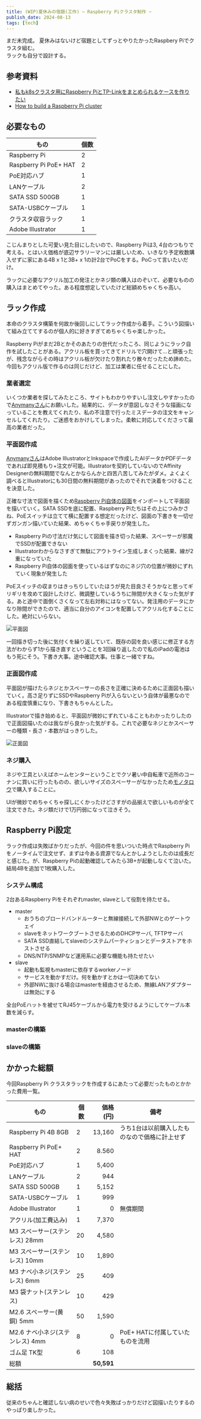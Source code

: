 ```yaml
---
title: (WIP)夏休みの宿題(工作) ~ Raspberry Piクラスタ制作 ~
publish_date: 2024-08-13
tags: [tech]
---
```


まだ未完成。
夏休みはないけど宿題としてずっとやりたかったRaspbery Piでクラスタ組む。  
ラックも自分で設計する。

## 参考資料

- [私もk8sクラスタ用にRaspberry PiとTP-Linkをまとめられるケースを作りたい](https://zenn.dev/asataka/scraps/671f08eea68e82)
- [How to build a Raspberry Pi cluster](https://www.raspberrypi.com/tutorials/cluster-raspberry-pi-tutorial/)


## 必要なもの

|       もの          |個数|
|---------------------|---|
|Raspberry Pi         |2|
|Raspberry Pi PoE+ HAT|2|
|PoE対応ハブ          |1|
|LANケーブル          |2|
|SATA SSD 500GB       |1|
|SATA-USBCケーブル    |1|
|クラスタ収容ラック   |1|
|Adobe Illustrator    |1|

こじんまりとした可愛い見た目にしたいので、Raspberry Piは3, 4台のつもりで考える。とはいえ価格が底辺サラリーマンには厳しいため、いきなり予定枚数購入せずに家にある4B x 1と3B+ x 1の計2台でPoCをする。PoCって言いたいだけ。

ラックに必要なアクリル加工の発注とかネジ類の購入はのぞいて、必要なものの購入はまとめてやった。ある程度想定していたけど総額めちゃくちゃ高い。

## ラック作成

本命のクラスタ構築を何故か後回しにしてラック作成から着手。こういう図描いて組み立ててするのが個人的に好きすぎてめちゃくちゃ楽しかった。

Raspberry Piがまだ2Bとかそのあたりの世代だったころ、同じようにラック自作を試したことがある。アクリル板を買ってきてドリルで穴開けて…と頑張ったが、残念ながらその時はアクリル板が欠けたり割れたり散々だったため諦めた。今回もアクリル版で作るのは同じだけど、加工は業者に任せることにした。

### 業者選定

いくつか業者を探してみたところ、サイトもわかりやすいし注文しやすかったので[Anymanyさん](https://anymany.net)にお願いした。結果的に、データが意図しなさそうな描画になっていることを教えてくれたり、私の不注意で行ったミスデータの注文をキャンセルしてくれたり。ご迷惑をおかけしてしまった。柔軟に対応してくださって最高の業者だった。

### 平面図作成

[Anymanyさん](https://anymany.net)はAdobe IllustratorとInkspaceで作成したAIデータかPDFデータであれば即見積もり+注文が可能。Illustratorを契約していないのでAffinity Designerの無料期間でなんとかならんかと四苦八苦してみたがダメ。よくよく調べるとIllustratorにも30日間の無料期間があったのでそれで決着をつけることを決意した。

正確な寸法で図面を描くため[Raspberry Pi自体の図面](https://www.raspberrypi.com/documentation/computers/raspberry-pi.html)をインポートして平面図を描いていく。SATA SSDを底に配置、Raspberry Piたちはその上につみかさね、PoEスイッチは立てて横に配置する想定だったけど、図面の下書きを一切せずガンガン描いていた結果、めちゃくちゃ手戻りが発生した。

- Raspberry Piの寸法だけ気にして図面を描き切った結果、スペーサーが邪魔でSSDが配置できない
- Illustratorわからなさすぎて無駄にアウトライン生成しまくった結果、線が2重になっていた
- Raspberry Pi自体の図面を使っているはずなのにネジ穴の位置が微妙にずれていく現象が発生した

PoEスイッチの収まりはきっちりしていたほうが見た目良さそうかなと思ってギリギリを攻めて設計したけど、微調整しているうちに隙間が大きくなった気がする。あと途中で面倒くさくなって左右対称にはなってない。発注用のデータにかなり隙間ができたので、適当に自分のアイコンを配置してアクリル化することにした。絶対にいらない。

![平面図](https://d3toh8on7lf5va.cloudfront.net/raspi-rack-floor.jpg)

一回描き切った後に気付くを繰り返していて、既存の図を良い感じに修正する方法がわからず1から描き直すということを3回繰り返したので私のiPadの電池はもう死にそう。下書き大事。途中確認大事。仕事と一緒ですね。

### 正面図作成

平面図が描けたらネジとかスペーサーの長さを正確に決めるために正面図も描いていく。高さ足りずにSSDやRaspberry Piが入らないという自体が最悪なのである程度慎重になり、下書きもちゃんとした。

Illustratorで描き始めると、平面図が微妙にずれていることもわかったりしたので正面図描いたのは我ながら良かった気がする。これで必要なネジとかスペーサーの種類・長さ・本数がはっきりした。

![正面図](https://d3toh8on7lf5va.cloudfront.net/raspi-rack-front.jpg)

### ネジ購入

ネジや工具といえばホームセンターということでクソ暑い中自転車で近所のコーナンに買いに行ったものの、欲しいサイズのスペーサーがなかったため[モノタロウ](https://www.monotaro.com)で購入することに。

UIが微妙でめちゃくちゃ探しにくかったけどさすがの品揃えで欲しいものが全て注文できた。ネジ類だけで1万円弱になって泣きそう。

## Raspberry Pi設定

ラック作成は失敗ばかりだったが、今回の件を思いついた時点でRaspberry Piをノータイムで注文せず、まずは今ある資源でなんとかしようとしたのは成長だと感じた。が、Raspberry Piの起動確認してみたら3B+が起動しなくて泣いた。結局4Bを追加で1枚購入した。

### システム構成

2台あるRaspberry Piをそれぞれmaster, slaveとして役割を持たせる。

- master
  - おうちのブロードバンドルーターと無線接続して外部NWとのゲートウェイ
  - slaveをネットワークブートさせるためのDHCPサーバ, TFTPサーバ
  - SATA SSD直結してslaveのシステムパーティションとデータストアをホストさせる
  - DNS/NTP/SNMPなど運用系に必要な機能も持たせたい
- slave
  - 起動も監視もmasterに依存するworkerノード
  - サービスを動かすだけ。何を動かすとかは一切決めてない
  - 外部NWに抜ける場合はmasterを経由させるため、無線LANアダプターは無効にする

全台PoEハットを被せてRJ45ケーブルから電力を受けるようにしてケーブル本数を減らす。

### masterの構築



### slaveの構築


## かかった総額

今回Raspberry Pi クラスタラックを作成するにあたって必要だったものとかかった費用一覧。

|       もの          |個数|価格(円)|備考|
|---------------------|---|---:|---|
|Raspberry Pi 4B 8GB  |2|13,160|うち1台は以前購入したものなので価格に計上せず|
|Raspberry Pi PoE+ HAT|2|8.560||
|PoE対応ハブ          |1|5,400||
|LANケーブル          |2|944||
|SATA SSD 500GB       |1|5,152||
|SATA-USBCケーブル    |1|999||
|Adobe Illustrator    |1|0|無償期間|
|アクリル(加工費込み) |1|7,370||
|M3 スペーサー(ステンレス) 28mm|20|4,580||
|M3 スペーサー(ステンレス) 10mm|10|1,890||
|M3 ナベ小ネジ(ステンレス) 6mm|25|409||
|M3 袋ナット(ステンレス)|10|429||
|M2.6 スペーサー(黄銅) 5mm|50|1,590||
|M2.6 ナベ小ネジ(ステンレス) 4mm|8|0|PoE+ HATに付属していたものを流用|
|ゴム足 TK型|6|108||
|総額||**50,591**||

## 総括

従来のちゃんと確認しない病のせいで色々失敗ばっかりだけど図描いたりするのやっぱり楽しかった。
